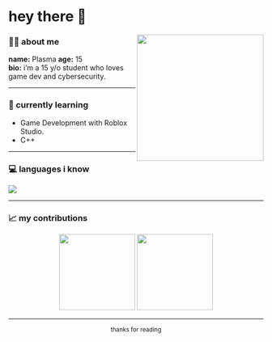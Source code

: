 <h1 align="left">hey there 👋</h1>

<p align="left">
  <img src="https://media0.giphy.com/media/v1.Y2lkPTc5MGI3NjExeXU3eXRwaXJvOHB2eXY2NTAxYXo2NHpkazhxMzBjcmFqczd1ZjM0NCZlcD12MV9pbnRlcm5hbF9naWZfYnlfaWQmY3Q9Zw/xT9IgzoKnwFNmISR8I/giphy.gif" align="right" width="250"/>
</p>

### 👩‍💻 about me  
**name:** Plasma
**age:** 15  
**bio:** i’m a 15 y/o student who loves game dev and cybersecurity.

---

### 🌱 currently learning  
- Game Development with Roblox Studio.  
- C++ 

---

### 💻 languages i know  
<p>
  <img src="https://skillicons.dev/icons?i=python,js,html,css,c,cpp,java&theme=light" />
</p>

---

### 📈 my contributions  
<p align="center">
  <img src="https://github-readme-stats.vercel.app/api?username=YOUR_GITHUB_USERNAME&show_icons=true&theme=transparent" height="150"/>
  <img src="https://github-readme-stats.vercel.app/api/top-langs/?username=YOUR_GITHUB_USERNAME&layout=compact&theme=transparent" height="150"/>
</p>

---

<p align="center">
  <sub>thanks for reading</sub>
</p>
